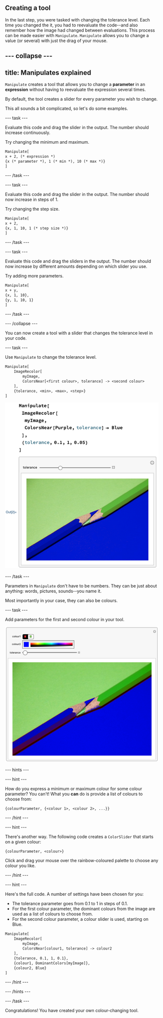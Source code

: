 ## Creating a tool

In the last step, you were tasked with changing the tolerance level. Each time you changed the it, you had to reevaluate the code--and also remember how the image had changed between evaluations.
This process can be made easier with `Manipulate`.
`Manipulate` allows you to change a value (or several) with just the drag of your mouse.

--- collapse ---
---
title: Manipulates explained
---

`Manipulate` creates a tool that allows you to change a **parameter** in an **expression** without having to reevaluate the expression several times.

By default, the tool creates a slider for every parameter you wish to change.


This all sounds a bit complicated, so let's do some examples.

--- task ---

Evaluate this code and drag the slider in the output.
The number should increase continuously.

Try changing the minimum and maximum.

```
Manipulate[
x + 2, (* expression *)
{x (* parameter *), 1 (* min *), 10 (* max *)}
]
```

--- /task ---

--- task ---

Evaluate this code and drag the slider in the output.
The number should now increase in steps of 1.

Try changing the step size.

```
Manipulate[
x + 2,
{x, 1, 10, 1 (* step size *)}
]
```

--- /task ---

--- task ---

Evaluate this code and drag the sliders in the output.
The number should now increase by different amounts depending on which slider you use.

Try adding more parameters.

```
Manipulate[
x + y,
{x, 1, 10},
{y, 1, 10, 1}
]
```

--- /task ---

--- /collapse ---

You can now create a tool with a slider that changes the tolerance level in your code.

--- task ---

Use `Manipulate` to change the tolerance level.

```
Manipulate[
    ImageRecolor[
        myImage,
        ColorsNear[<first colour>, tolerance] -> <second colour>
    ],
    {tolerance, <min>, <max>, <step>}
]
```

![Pencil Manipulate 1](images/PencilManipulate1.png)

--- /task ---

Parameters in `Manipulate` don't have to be numbers. They can be just about anything: words, pictures, sounds--you name it.

Most importantly in your case, they can also be colours.

--- task ---

Add parameters for the first and second colour in your tool.

![Pencil Manipulate 2](images/PencilManipulate2.png)

--- hints ---

--- hint ---

How do you express a minimum or maximum colour for some colour parameter?
You can't! What you **can** do is provide a list of colours to choose from:

```
{colourParameter, {<colour 1>, <colour 2>, ...}}
```

--- /hint ---

--- hint ---

There's another way. The following code creates a `ColorSlider` that starts on a given colour:

```
{colourParameter, <colour>}
```

Click and drag your mouse over the rainbow-coloured palette to choose any colour you like.

--- /hint ---

--- hint ---

Here's the full code. A number of settings have been chosen for you:

+ The tolerance parameter goes from 0.1 to 1 in steps of 0.1.
+ For the first colour parameter, the dominant colours from the image are used as a list of colours to choose from.
+ For the second colour parameter, a colour slider is used, starting on Blue.

```
Manipulate[
    ImageRecolor[
        myImage,
        ColorsNear[colour1, tolerance] -> colour2
    ],
    {tolerance, 0.1, 1, 0.1},
    {colour1, DominantColors[myImage]},
    {colour2, Blue}
]
```

--- /hint ---

--- /hints ---

--- /task ---

Congratulations! You have created your own colour-changing tool.